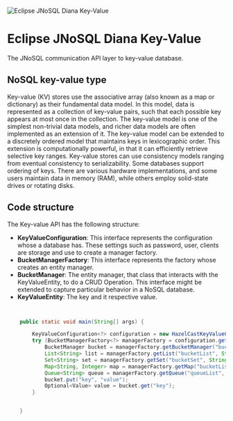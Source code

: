 ![Eclipse JNoSQL Diana Key-Value](https://github.com/JNOSQL/jnosql.github.io/blob/master/images/duke-diana.png)

# Eclipse JNoSQL Diana Key-Value


The JNoSQL communication API layer to key-value database.

## NoSQL key-value type

 Key-value (KV) stores use the associative array (also known as a map or dictionary) as their fundamental data model.
In this model, data is represented as a collection of key-value pairs, such that each possible key appears at most
once in the collection. The key-value model is one of the simplest non-trivial data models, and richer data models are often implemented as an extension of it.
The key-value model can be extended to a discretely ordered model that maintains keys in lexicographic order.
This extension is computationally powerful, in that it can efficiently retrieve selective key ranges.
Key-value stores can use consistency models ranging from eventual consistency to serializability.
Some databases support ordering of keys. There are various hardware implementations, and some users maintain
data in memory (RAM), while others employ solid-state drives or rotating disks.
 
 ## Code structure
 
 The Key-value API has the following structure:

* **KeyValueConfiguration**: This interface represents the configuration whose a database has. These settings such as password, user, clients are storage and use to create a manager factory.
* **BucketManagerFactory**: This interface represents the factory whose creates an entity manager.
* **BucketManager**: The entity manager, that class that interacts with the KeyValueEntity, to do a CRUD Operation. This interface might be extended to capture particular behavior in a NoSQL database.
* **KeyValueEntity**: The key and it respective value.

```java


    public static void main(String[] args) {

        KeyValueConfiguration<?> configuration = new HazelCastKeyValueConfiguration();
        try (BucketManagerFactory<?> managerFactory = configuration.get()) {
            BucketManager bucket = managerFactory.getBucketManager("bucket");
            List<String> list = managerFactory.getList("bucketList", String.class);
            Set<String> set = managerFactory.getSet("bucketSet", String.class);
            Map<String, Integer> map = managerFactory.getMap("bucketList", String.class, Integer.class);
            Queue<String> queue = managerFactory.getQueue("queueList", String.class);
            bucket.put("key", "value");
            Optional<Value> value = bucket.get("key");
        }


    }
```